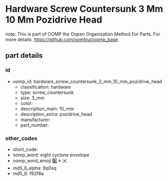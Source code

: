 # Hardware Screw Countersunk 3 Mm 10 Mm Pozidrive Head  

note: This is part of OOMP the Oopen Organization Method For Parts. For more details: https://github.com/oomlout/oomp_base

##  part details





### id
* oomp_id: hardware_screw_countersunk_3_mm_10_mm_pozidrive_head
  * classification: hardware
  * type: screw_countersunk
  * size: 3_mm
  * color: 
  * description_main: 10_mm
  * description_extra: pozidrive_head
  * manufacturer: 
  * part_number: 

### other_codes
* short_code: 
* oomp_word: eight cyclone envelope
* oomp_word_emoji :eight: :cyclone: :envelope:
* md5_6_alpha: 9q0sq
* md5_6: f92f8a